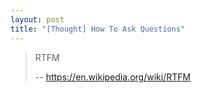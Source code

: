 ```yaml
---
layout: post
title: "[Thought] How To Ask Questions"
---
```


> RTFM
>
> -- https://en.wikipedia.org/wiki/RTFM